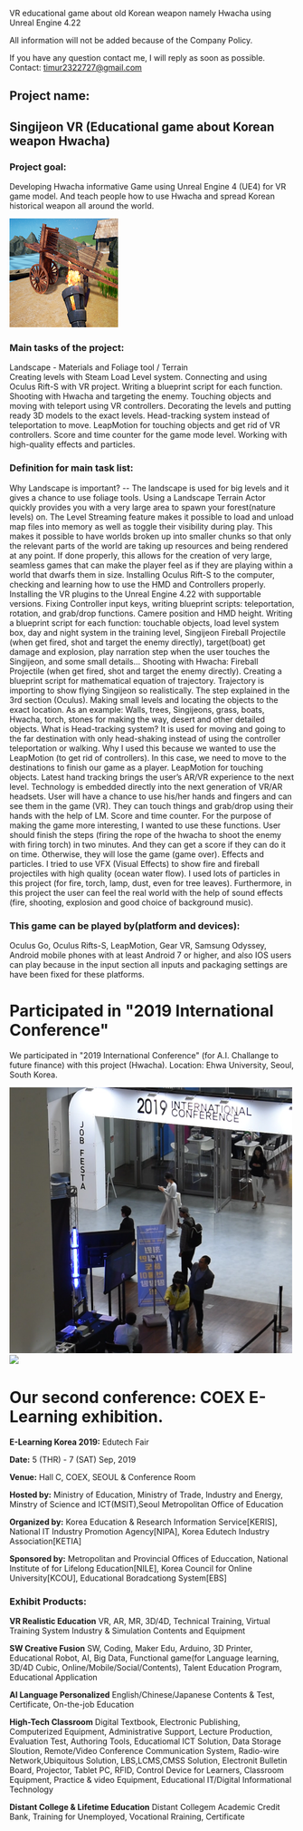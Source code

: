 VR educational game about old Korean weapon namely Hwacha using Unreal Engine 4.22

All information will not be added because of the Company Policy. 

If you have any question contact me, I will reply as soon as possible.
Contact: timur2322727@gmail.com

## Project name:
**Singijeon VR** (Educational game about Korean weapon Hwacha)
---
### Project goal:
Developing Hwacha informative Game using Unreal Engine 4 (UE4) for VR game model. And teach people how to use Hwacha and spread Korean historical weapon all around the world.

<img src="Photos/Hwacha.png" data-rotate="90">

### Main tasks of the project:
Landscape - Materials and Foliage tool / Terrain  
Creating levels with Steam Load Level system.
Connecting and using Oculus Rift-S with VR project.
Writing a blueprint script for each function.
Shooting with Hwacha and targeting the enemy.
Touching objects and moving with teleport using VR controllers.
Decorating the levels and putting ready 3D models to the exact levels.
Head-tracking system instead of teleportation to move.
LeapMotion for touching objects and get rid of VR controllers.
Score and time counter for the game mode level.
Working with high-quality effects and particles.

### Definition for main task list:
Why Landscape is important? -- The landscape is used for big levels and it gives a chance to use foliage tools. Using a Landscape Terrain Actor quickly provides you with a very large area to spawn your forest(nature levels) on. 
The Level Streaming feature makes it possible to load and unload map files into memory as well as toggle their visibility during play. This makes it possible to have worlds broken up into smaller chunks so that only the relevant parts of the world are taking up resources and being rendered at any point. If done properly, this allows for the creation of very large, seamless games that can make the player feel as if they are playing within a world that dwarfs them in size.
Installing Oculus Rift-S to the computer, checking and learning how to use the HMD and Controllers properly. Installing the VR plugins to the Unreal Engine 4.22 with supportable versions. Fixing Controller input keys,  writing blueprint scripts: teleportation, rotation, and grab/drop functions. Camere position and HMD height.
 Writing a blueprint script for each function: touchable objects, load level system box, day and night system in the training level, Singijeon Fireball Projectile (when get fired, shot and target the enemy directly), target(boat) get damage and explosion, play narration step when the user touches the Singijeon, and some small details…
Shooting with Hwacha: Fireball Projectile (when get fired, shot and target the enemy directly). Creating a blueprint script for mathematical equation of trajectory. Trajectory is importing to show flying Singijeon so realistically. 
The step explained in the 3rd section (Oculus).
Making small levels and locating the objects to the exact location. As an example: Walls, trees, Singijeons, grass, boats, Hwacha, torch, stones for making the way, desert and other detailed objects.
What is Head-tracking system? It is used for moving and going to the far destination with only head-shaking instead of using the controller teleportation or walking. Why I used this because we wanted to use the LeapMotion (to get rid of controllers). In this case, we need to move to the destinations to finish our game as a player.
LeapMotion for touching objects. Latest hand tracking brings the user’s AR/VR experience to the next level. Technology is embedded directly into the next generation of VR/AR headsets. User will have a chance to use his/her hands and fingers and can see them in the game (VR). They can touch things and grab/drop using their hands with the help of LM.
Score and time counter. For the purpose of making the game more interesting, I wanted to use these functions. User should finish the steps (firing the rope of the hwacha to shoot the enemy with firing torch) in two minutes. And they can get a score if they can do it on time. Otherwise, they will lose the game (game over).
Effects and particles. I tried to use VFX (Visual Effects) to show fire and fireball projectiles with high quality (ocean water flow). I used lots of particles in this project (for fire, torch, lamp, dust, even for tree leaves). Furthermore, in this project the user can feel the real world with the help of sound effects (fire, shooting, explosion and good choice of background music). 

### This game can be played by(platform and devices):
Oculus Go, Oculus Rifts-S, LeapMotion, Gear VR, Samsung Odyssey, Android mobile phones with at least Android 7 or higher, and also IOS users can play because in the input section all inputs and packaging settings are have been fixed for these platforms.

# Participated in "2019 International Conference"
We participated in "2019 International Conference" (for A.I. Challange to future finance) with this project (Hwacha).
Location: Ehwa University, Seoul, South Korea.

<img src="Photos/Ehwa%20University%20Conference.png" width="500">

<img src="Photos/DSC_0088.JPG" width="300" >

# Our second conference: COEX E-Learning exhibition. 

**E-Learning Korea 2019:** Edutech Fair

**Date:** 5 (THR) - 7 (SAT) Sep, 2019

**Venue:** Hall C, COEX, SEOUL & Conference Room

**Hosted by:** Ministry of Education, Ministry of Trade, Industry and Energy,
Minstry of Science and ICT(MSIT),Seoul Metropolitan Office of Education

**Organized by:** Korea Education & Research Information Service[KERIS],
National IT Industry Promotion Agency[NIPA], Korea Edutech Industry Association[KETIA]

**Sponsored by:** Metropolitan and Provincial Offices of Educcation, National
Institute of for Lifelong Education[NILE], Korea Council for
Online University[KCOU], Educational Boradcationg System[EBS]

### Exhibit Products:

**VR Realistic Education**	VR, AR, MR, 3D/4D, Technical Training, Virtual Training System
Industry & Simulation Contents and Equipment

**SW Creative Fusion**	SW, Coding, Maker Edu, Arduino, 3D Printer, Educational Robot, AI, Big Data, Functional game(for Language learning, 3D/4D Cubic, Online/Mobile/Social/Contents), Talent Education Program, Educational Application

**AI Language	Personalized** English/Chinese/Japanese Contents & Test, Certificate, On-the-job Education

**High-Tech Classroom**	Digital Textbook, Electronic Publishing, Computerized Equipment, Administrative Support, Lecture Production, Evaluation Test, Authoring Tools, Educatiomal ICT Solution, Data Storage Sloution, Remote/Video Conference Communication System, Radio-wire Network,Ubiquitous Solution, LBS,LCMS,CMSS Solution, Electronit Bulletin Board, Projector, Tablet PC, RFID, Control Device for Learners, Classroom Equipment, Practice & video Equipment, Educational IT/Digital Informational Technology

**Distant College & Lifetime Education**	Distant Collegem Academic Credit Bank,
Training for Unemployed, Vocational Rraining, Certificate
